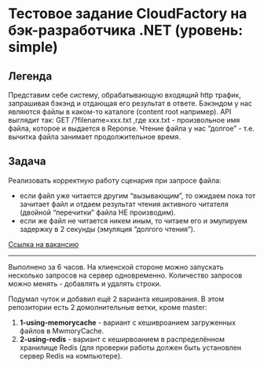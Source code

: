 # Тестовое задание CloudFactory на бэк-разработчика .NET (уровень: simple)
## Легенда
Представим себе систему, обрабатывающую входящий http трафик, запрашивая
бэкэнд и отдающая его результат в ответе. Бэкэндом у нас являются файлы в каком-то
каталоге (content root например). API выглядит так: GET /?filename=xxx.txt ,где xxx.txt -
произвольное имя файла, которое и выдается в Reponse.
Чтение файла у нас “долгое” - т.е. вычитка файла занимает продолжительное время.
## Задача
Реализовать корректную работу сценария при запросе файла:
* если файл уже читается другим “вызывающим”, то ожидаем пока тот зачитает
файл и отдаем результат чтения активного читателя (двойной “перечитки”
файла НЕ производим).
* если же файл не читается никем иным, то читаем его и эмулируем задержку в 2
секунды (эмуляция “долгого чтения”).

[Ссылка на вакансию](https://career.habr.com/vacancies/1000047532)

***

Выполнено за 6 часов.
На клиенской стороне можно запускать несколько запросов на сервер одновременно. Количество запросов можно менять - добавлять и удалять строки.

Подумал чуток и добавил ещё 2 варианта кеширования. В этом репозитории есть 2 домолнительные ветки, кроме master:
1. **1-using-memorycache** - вариант с кешивроанием загруженных файлов в MwmoryCache.
2. **2-using-redis** - вариант с кеширвоанием в распределённом хранилище Redis (для проверки работы должен быть установлен сервер Redis на компьютере).
